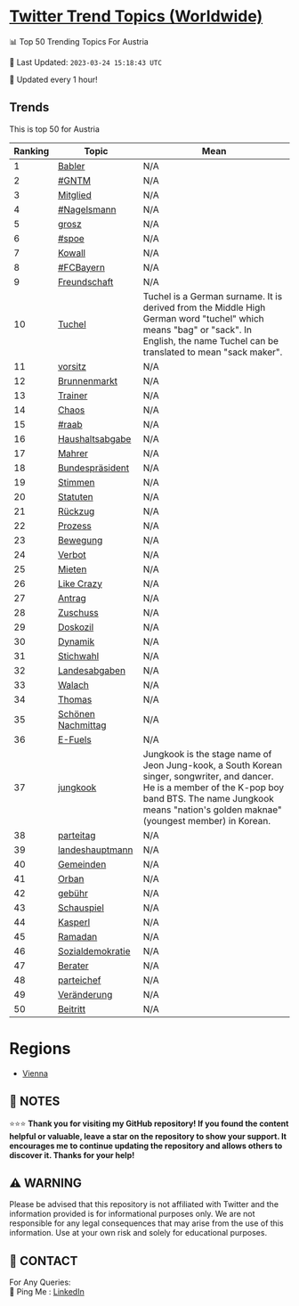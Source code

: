 [Twitter Trend Topics (Worldwide)](https://github.com/ErcinDedeoglu/Twitter-Trend-Topics)
==========


📊 Top 50 Trending Topics For Austria

📆 Last Updated: `2023-03-24 15:18:43 UTC`

🔧 Updated every 1 hour!


## Trends

This is top 50 for Austria

| Ranking | Topic | Mean |
| ------- | ------------ | ------------ |
| 1 | [Babler](http://twitter.com/search?q=Babler) | N/A |
| 2 | [#GNTM](http://twitter.com/search?q=%23GNTM) | N/A |
| 3 | [Mitglied](http://twitter.com/search?q=Mitglied) | N/A |
| 4 | [#Nagelsmann](http://twitter.com/search?q=%23Nagelsmann) | N/A |
| 5 | [grosz](http://twitter.com/search?q=grosz) | N/A |
| 6 | [#spoe](http://twitter.com/search?q=%23spoe) | N/A |
| 7 | [Kowall](http://twitter.com/search?q=Kowall) | N/A |
| 8 | [#FCBayern](http://twitter.com/search?q=%23FCBayern) | N/A |
| 9 | [Freundschaft](http://twitter.com/search?q=Freundschaft) | N/A |
| 10 | [Tuchel](http://twitter.com/search?q=Tuchel) | Tuchel is a German surname. It is derived from the Middle High German word "tuchel" which means "bag" or "sack". In English, the name Tuchel can be translated to mean "sack maker". |
| 11 | [vorsitz](http://twitter.com/search?q=vorsitz) | N/A |
| 12 | [Brunnenmarkt](http://twitter.com/search?q=Brunnenmarkt) | N/A |
| 13 | [Trainer](http://twitter.com/search?q=Trainer) | N/A |
| 14 | [Chaos](http://twitter.com/search?q=Chaos) | N/A |
| 15 | [#raab](http://twitter.com/search?q=%23raab) | N/A |
| 16 | [Haushaltsabgabe](http://twitter.com/search?q=Haushaltsabgabe) | N/A |
| 17 | [Mahrer](http://twitter.com/search?q=Mahrer) | N/A |
| 18 | [Bundespräsident](http://twitter.com/search?q=Bundespr%c3%a4sident) | N/A |
| 19 | [Stimmen](http://twitter.com/search?q=Stimmen) | N/A |
| 20 | [Statuten](http://twitter.com/search?q=Statuten) | N/A |
| 21 | [Rückzug](http://twitter.com/search?q=R%c3%bcckzug) | N/A |
| 22 | [Prozess](http://twitter.com/search?q=Prozess) | N/A |
| 23 | [Bewegung](http://twitter.com/search?q=Bewegung) | N/A |
| 24 | [Verbot](http://twitter.com/search?q=Verbot) | N/A |
| 25 | [Mieten](http://twitter.com/search?q=Mieten) | N/A |
| 26 | [Like Crazy](http://twitter.com/search?q=Like+Crazy) | N/A |
| 27 | [Antrag](http://twitter.com/search?q=Antrag) | N/A |
| 28 | [Zuschuss](http://twitter.com/search?q=Zuschuss) | N/A |
| 29 | [Doskozil](http://twitter.com/search?q=Doskozil) | N/A |
| 30 | [Dynamik](http://twitter.com/search?q=Dynamik) | N/A |
| 31 | [Stichwahl](http://twitter.com/search?q=Stichwahl) | N/A |
| 32 | [Landesabgaben](http://twitter.com/search?q=Landesabgaben) | N/A |
| 33 | [Walach](http://twitter.com/search?q=Walach) | N/A |
| 34 | [Thomas](http://twitter.com/search?q=Thomas) | N/A |
| 35 | [Schönen Nachmittag](http://twitter.com/search?q=Sch%c3%b6nen+Nachmittag) | N/A |
| 36 | [E-Fuels](http://twitter.com/search?q=E-Fuels) | N/A |
| 37 | [jungkook](http://twitter.com/search?q=jungkook) | Jungkook is the stage name of Jeon Jung-kook, a South Korean singer, songwriter, and dancer. He is a member of the K-pop boy band BTS. The name Jungkook means "nation's golden maknae" (youngest member) in Korean. |
| 38 | [parteitag](http://twitter.com/search?q=parteitag) | N/A |
| 39 | [landeshauptmann](http://twitter.com/search?q=landeshauptmann) | N/A |
| 40 | [Gemeinden](http://twitter.com/search?q=Gemeinden) | N/A |
| 41 | [Orban](http://twitter.com/search?q=Orban) | N/A |
| 42 | [gebühr](http://twitter.com/search?q=geb%c3%bchr) | N/A |
| 43 | [Schauspiel](http://twitter.com/search?q=Schauspiel) | N/A |
| 44 | [Kasperl](http://twitter.com/search?q=Kasperl) | N/A |
| 45 | [Ramadan](http://twitter.com/search?q=Ramadan) | N/A |
| 46 | [Sozialdemokratie](http://twitter.com/search?q=Sozialdemokratie) | N/A |
| 47 | [Berater](http://twitter.com/search?q=Berater) | N/A |
| 48 | [parteichef](http://twitter.com/search?q=parteichef) | N/A |
| 49 | [Veränderung](http://twitter.com/search?q=Ver%c3%a4nderung) | N/A |
| 50 | [Beitritt](http://twitter.com/search?q=Beitritt) | N/A |



# Regions

* [Vienna](</Austria/Vienna.md>)



## 📝 NOTES

⭐⭐⭐ **Thank you for visiting my GitHub repository! If you found the content helpful or valuable, leave a star on the repository to show your support. It encourages me to continue updating the repository and allows others to discover it. Thanks for your help!**


## ⚠️ WARNING

Please be advised that this repository is not affiliated with Twitter and the information provided is for informational purposes only. We are not responsible for any legal consequences that may arise from the use of this information. Use at your own risk and solely for educational purposes.


## 📨 CONTACT

 For Any Queries:  
            🏓 Ping Me : [LinkedIn](https://www.linkedin.com/in/ercindedeoglu/)
